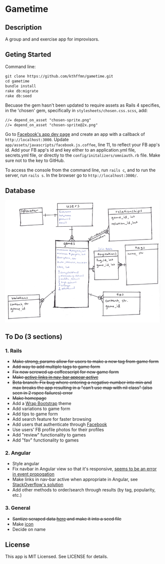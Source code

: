 # Gametime

## Description

A group and and exercise app for improvisors.

## Geting Started
Command line:
```
git clone https://github.com/kthffmn/gametime.git
cd gametime
bundle install
rake db:migrate
rake db:seed
```
Becuase the gem hasn't been updated to require assets as Rails 4 specifies, in the 'chosen' gem, specifically in `stylesheets/chosen.css.scss`, add:
```
//= depend_on_asset "chosen-sprite.png"
//= depend_on_asset "chosen-sprite@2x.png"
```
Go to [Facebook's app dev page](https://developers.facebook.com/apps) and create an app with a callback of `http://localhost:3000`. Update `app/assets/javascripts/facebook.js.coffee`, line 11, to reflect your FB app's id. Add your FB app's id and key either to an application.yml file, secrets.yml file, or directly to the `config/initalizers/omniauth.rb` file. Make sure not to the key to GitHub.

To access the console from the command line, run `rails c`, and to run the server, run `rails s`. In the browser go to `http://localhost:3000/`.

## Database

![Picture of database schema](https://raw.githubusercontent.com/kthffmn/gametime/master/public/img/database_schema.png)

## To Do (3 sections)

### 1. Rails
* ~~Make strong_params allow for users to make a new tag from game form~~
* ~~Add way to add multiple tags to game form~~
* ~~Fix now screwed up coffeescript for new game form~~
* ~~Make [active links in nav-bar appear active](http://stackoverflow.com/questions/9862524/twitter-bootstrap-pills-with-rails-3-2-2)~~
* ~~Beta branch: Fix bug where entering a negative number into min and max breaks the app resulting in a "can't use map with nil class" (also seen in 2 rspec failures) error~~
* ~~Make homepage~~
* Add a [Wrap Bootstrap](https://wrapbootstrap.com/themes) theme
* Add variations to game form
* Add tips to game form
* Add search feature for faster browsing
* Add users that authenticate through [Facebook](http://railscasts.com/episodes/360-facebook-authentication)
* Use users' FB profile photos for their profiles
* Add "review" functionality to games
* Add "fav" functionality to games

### 2. Angular
* Style angular
* Fix navbar in Angular view so that it's responsive, [seems to be an error in event propogation](https://github.com/angular/angular.js/issues/1674)
* Make links in nav-bar active when appropriate in Angular, see [StackOverflow's solution](http://stackoverflow.com/questions/16199418/how-do-i-implement-the-bootstrap-navbar-active-class-with-angular-js)
* Add other methods to order/search through results (by tag, popularity, etc.)

### 3. General
* ~~Santize scraped data [here](https://github.com/kthffmn/sanitization_practice) and make it into a seed file~~
* Make [icon](http://designexemplars.files.wordpress.com/2011/06/thonet-bentwood-chair.jpg)
* Decide on name

## License

This app is MIT Licensed. See LICENSE for details.
